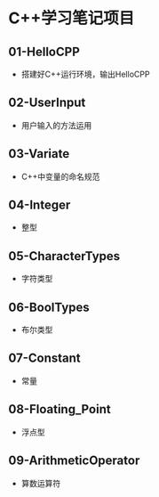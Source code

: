 # C++学习笔记项目
	
## 01-HelloCPP
- 搭建好C++运行环境，输出HelloCPP 

## 02-UserInput
- 用户输入的方法运用

## 03-Variate
- C++中变量的命名规范

## 04-Integer
- 整型

## 05-CharacterTypes
- 字符类型

## 06-BoolTypes
- 布尔类型

## 07-Constant
- 常量

## 08-Floating_Point
- 浮点型

## 09-ArithmeticOperator
- 算数运算符